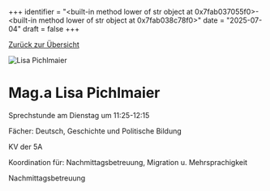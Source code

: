 
+++
identifier = "<built-in method lower of str object at 0x7fab037055f0>-<built-in method lower of str object at 0x7fab038c78f0>"
date = "2025-07-04"
draft = false
+++

 [Zurück zur Übersicht](/schule/lehrpersonal/)

<div class="row">
<div class="column">
<img src="/images/personal/Pichlmaier.jpg" alt="Lisa Pichlmaier"> 
</div>
<div class="column">

# Mag.a Lisa Pichlmaier 

Sprechstunde am Dienstag um 11:25-12:15

Fächer: Deutsch,  Geschichte und Politische Bildung

KV der 5A









Koordination für: Nachmittagsbetreuung, Migration u. Mehrsprachigkeit

Nachmittagsbetreuung

</div>
</div> 

